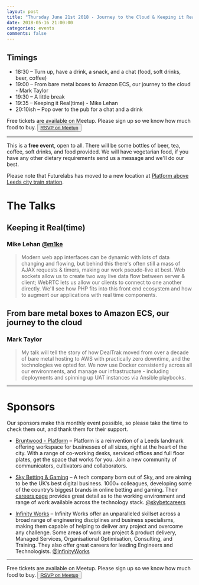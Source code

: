 ```yaml
---
layout: post
title: "Thursday June 21st 2018 - Journey to the Cloud & Keeping it Real(time)"
date: 2018-05-16 21:00:00
categories: events
comments: false
---
```


## Timings

* 18:30 – Turn up, have a drink, a snack, and a chat (food, soft drinks, beer, coffee)
* 19:00 – From bare metal boxes to Amazon ECS, our journey to the cloud - Mark Taylor
* 19:30 – A little break
* 19:35 – Keeping it Real(time) - Mike Lehan
* 20:10ish – Pop over to the pub for a chat and a drink

Free tickets are available on Meetup. Please sign up so we know how much food to buy. <button>[RSVP on Meetup](https://www.meetup.com/leedsphp/events/246435886/)</button>

<hr/>

This is a **free event**, open to all. There will be some bottles of beer, tea, coffee, soft drinks, and food provided. We will have vegetarian food, if you have any other dietary requirements send us a message and we'll do our best.

Please note that Futurelabs has moved to a new location at [Platform above Leeds city train station](https://bruntwood.co.uk/our-locations/leeds/platform/).

# The Talks

## Keeping it Real(time)
### Mike Lehan [@m1ke](https://twitter.com/m1ke)

> Modern web app interfaces can be dynamic with lots of data changing and flowing, but behind this there's often still a mass of AJAX requests & timers, making our work pseudo-live at best.
> Web sockets allow us to create two way live data flow between server & client; WebRTC lets us allow our clients to connect to one another directly. We'll see how PHP fits into this front end ecosystem and how to augment our applications with real time components.

## From bare metal boxes to Amazon ECS, our journey to the cloud
### Mark Taylor

> My talk will tell the story of how DealTrak moved from over a decade of bare metal hosting to AWS with practically zero downtime, and the technologies we opted for. We now use Docker consistently across all our environments, and manage our infrastructure - including deployments and spinning up UAT instances via Ansible playbooks.

<hr/>

# Sponsors

Our sponsors make this monthly event possible, so please take the time to check them out, and thank them for their support.

* [Bruntwood - Platform](https://bruntwood.co.uk/our-locations/leeds/platform/) – Platform is a reinvention of a Leeds landmark offering workspace for businesses of all sizes, right at the heart of the city. With a range of co-working desks, serviced offices and full floor plates, get the space that works for you. Join a new community of communicators, cultivators and collaborators.

* [Sky Betting & Gaming](http://skybetcareers.com/about-us) – A tech company born out of Sky, and are aiming to be the UK’s best digital business. 1000+ colleagues, developing some of the country’s biggest brands in online betting and gaming. Their [careers page](http://skybetcareers.com/) provides great detail as to the working environment and range of work available across the technology stack. [@skybetcareers](https://twitter.com/skybetcareers)

* [Infinity Works](https://www.infinityworks.com/) – Infinity Works offer an unparalleled skillset across a broad range of engineering disciplines and business specialisms, making them capable of helping to deliver any project and overcome any challenge. Some areas of work are project & product delivery, Managed Services, Organisational Optimisation, Consulting, and Training. They also offer great careers for leading Engineers and Technologists. [@InfinityWorks](https://twitter.com/InfinityWorks)

<hr/>

Free tickets are available on Meetup. Please sign up so we know how much food to buy. <button>[RSVP on Meetup](https://www.meetup.com/leedsphp/events/246435886/)</button>
